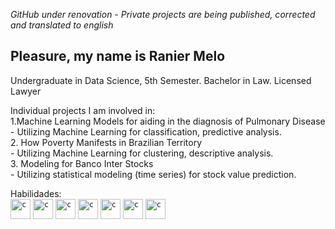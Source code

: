 *GitHub under renovation - Private projects are being published, corrected and translated to english*
## Pleasure, my name is Ranier Melo
Undergraduate in Data Science, 5th Semester. Bachelor in Law. Licensed Lawyer

Individual projects I am involved in:<br>
  1.Machine Learning Models for aiding in the diagnosis of Pulmonary Disease <br>
        - Utilizing Machine Learning for classification, predictive analysis.<br>
  2. How Poverty Manifests in Brazilian Territory <br>
        - Utilizing Machine Learning for clustering, descriptive analysis.<br>
  3. Modeling for Banco Inter Stocks<br> 
        - Utilizing statistical modeling (time series) for stock value prediction.<br>
  

Habilidades: <br>
<code><img height="32" src="https://s3.dualstack.us-east-2.amazonaws.com/pythondotorg-assets/media/community/logos/python-logo-only.png" alt="c"/></code>
<code><img height="32" src="https://upload.wikimedia.org/wikipedia/commons/8/87/Sql_data_base_with_logo.png" alt="c"/></code>
<code><img height="32" src="https://upload.wikimedia.org/wikipedia/commons/thumb/3/3e/QGIS_logo_minimal.svg/192px-QGIS_logo_minimal.svg.png" alt="c"/></code>
<code><img height="32" src="https://upload.wikimedia.org/wikipedia/commons/thumb/c/cf/New_Power_BI_Logo.svg/900px-New_Power_BI_Logo.svg.png" alt="c"/></code>
<code><img height="32" src="https://upload.wikimedia.org/wikipedia/commons/thumb/3/32/Qlik_Logo.svg/512px-Qlik_Logo.svg.png" alt="c"/></code>
<code><img height="32" src="https://upload.wikimedia.org/wikipedia/commons/3/38/Jupyter_logo.svg" alt="c"/></code>
<code><img height="32" src="https://upload.wikimedia.org/wikipedia/commons/thumb/3/34/Microsoft_Office_Excel_%282019%E2%80%93present%29.svg/512px-Microsoft_Office_Excel_%282019%E2%80%93present%29.svg.png" alt="c"/></code>
